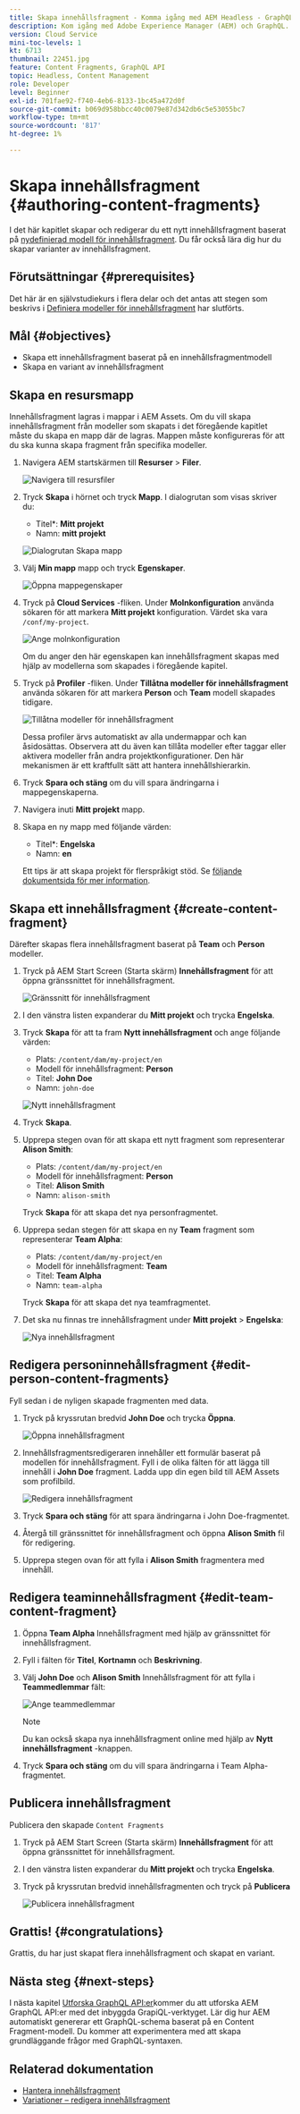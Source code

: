 ```yaml
---
title: Skapa innehållsfragment - Komma igång med AEM Headless - GraphQL
description: Kom igång med Adobe Experience Manager (AEM) och GraphQL. Skapa och redigera ett nytt innehållsfragment baserat på en modell för innehållsfragment. Lär dig hur du skapar varianter av innehållsfragment.
version: Cloud Service
mini-toc-levels: 1
kt: 6713
thumbnail: 22451.jpg
feature: Content Fragments, GraphQL API
topic: Headless, Content Management
role: Developer
level: Beginner
exl-id: 701fae92-f740-4eb6-8133-1bc45a472d0f
source-git-commit: b069d958bbcc40c0079e87d342db6c5e53055bc7
workflow-type: tm+mt
source-wordcount: '817'
ht-degree: 1%

---
```


# Skapa innehållsfragment {#authoring-content-fragments}

I det här kapitlet skapar och redigerar du ett nytt innehållsfragment baserat på [nydefinierad modell för innehållsfragment](./content-fragment-models.md). Du får också lära dig hur du skapar varianter av innehållsfragment.

## Förutsättningar {#prerequisites}

Det här är en självstudiekurs i flera delar och det antas att stegen som beskrivs i [Definiera modeller för innehållsfragment](./content-fragment-models.md) har slutförts.

## Mål {#objectives}

* Skapa ett innehållsfragment baserat på en innehållsfragmentmodell
* Skapa en variant av innehållsfragment

## Skapa en resursmapp

Innehållsfragment lagras i mappar i AEM Assets. Om du vill skapa innehållsfragment från modeller som skapats i det föregående kapitlet måste du skapa en mapp där de lagras. Mappen måste konfigureras för att du ska kunna skapa fragment från specifika modeller.

1. Navigera AEM startskärmen till **Resurser** > **Filer**.

   ![Navigera till resursfiler](assets/author-content-fragments/navigate-assets-files.png)

1. Tryck **Skapa** i hörnet och tryck **Mapp**. I dialogrutan som visas skriver du:

   * Titel*: **Mitt projekt**
   * Namn: **mitt projekt**

   ![Dialogrutan Skapa mapp](assets/author-content-fragments/create-folder-dialog.png)

1. Välj **Min mapp** mapp och tryck **Egenskaper**.

   ![Öppna mappegenskaper](assets/author-content-fragments/open-folder-properties.png)

1. Tryck på **Cloud Services** -fliken. Under **Molnkonfiguration** använda sökaren för att markera **Mitt projekt** konfiguration. Värdet ska vara `/conf/my-project`.

   ![Ange molnkonfiguration](assets/author-content-fragments/set-cloud-config-my-project.png)

   Om du anger den här egenskapen kan innehållsfragment skapas med hjälp av modellerna som skapades i föregående kapitel.

1. Tryck på **Profiler** -fliken. Under **Tillåtna modeller för innehållsfragment** använda sökaren för att markera **Person** och **Team** modell skapades tidigare.

   ![Tillåtna modeller för innehållsfragment](assets/author-content-fragments/allowed-content-fragment-models.png)

   Dessa profiler ärvs automatiskt av alla undermappar och kan åsidosättas. Observera att du även kan tillåta modeller efter taggar eller aktivera modeller från andra projektkonfigurationer. Den här mekanismen är ett kraftfullt sätt att hantera innehållshierarkin.

1. Tryck **Spara och stäng** om du vill spara ändringarna i mappegenskaperna.

1. Navigera inuti **Mitt projekt** mapp.

1. Skapa en ny mapp med följande värden:

   * Titel*: **Engelska**
   * Namn: **en**

   Ett tips är att skapa projekt för flerspråkigt stöd. Se [följande dokumentsida för mer information](https://experienceleague.adobe.com/docs/experience-manager-cloud-service/content/assets/admin/translate-assets.html).


## Skapa ett innehållsfragment {#create-content-fragment}

Därefter skapas flera innehållsfragment baserat på **Team** och **Person** modeller.

1. Tryck på AEM Start Screen (Starta skärm) **Innehållsfragment** för att öppna gränssnittet för innehållsfragment.

   ![Gränssnitt för innehållsfragment](assets/author-content-fragments/cf-fragment-ui.png)

1. I den vänstra listen expanderar du **Mitt projekt** och trycka **Engelska**.
1. Tryck **Skapa** för att ta fram **Nytt innehållsfragment** och ange följande värden:

   * Plats: `/content/dam/my-project/en`
   * Modell för innehållsfragment: **Person**
   * Titel: **John Doe**
   * Namn: `john-doe`

   ![Nytt innehållsfragment](assets/author-content-fragments/new-content-fragment-john-doe.png)
1. Tryck **Skapa**.
1. Upprepa stegen ovan för att skapa ett nytt fragment som representerar **Alison Smith**:

   * Plats: `/content/dam/my-project/en`
   * Modell för innehållsfragment: **Person**
   * Titel: **Alison Smith**
   * Namn: `alison-smith`

   Tryck **Skapa** för att skapa det nya personfragmentet.

1. Upprepa sedan stegen för att skapa en ny **Team** fragment som representerar **Team Alpha**:

   * Plats: `/content/dam/my-project/en`
   * Modell för innehållsfragment: **Team**
   * Titel: **Team Alpha**
   * Namn: `team-alpha`

   Tryck **Skapa** för att skapa det nya teamfragmentet.

1. Det ska nu finnas tre innehållsfragment under **Mitt projekt** > **Engelska**:

   ![Nya innehållsfragment](assets/author-content-fragments/new-content-fragments.png)

## Redigera personinnehållsfragment {#edit-person-content-fragments}

Fyll sedan i de nyligen skapade fragmenten med data.

1. Tryck på kryssrutan bredvid **John Doe** och trycka **Öppna**.

   ![Öppna innehållsfragment](assets/author-content-fragments/open-fragment-for-editing.png)

1. Innehållsfragmentsredigeraren innehåller ett formulär baserat på modellen för innehållsfragment. Fyll i de olika fälten för att lägga till innehåll i **John Doe** fragment. Ladda upp din egen bild till AEM Assets som profilbild.

   ![Redigera innehållsfragment](assets/author-content-fragments/content-fragment-editor-jd.png)

1. Tryck **Spara och stäng** för att spara ändringarna i John Doe-fragmentet.
1. Återgå till gränssnittet för innehållsfragment och öppna **Alison Smith** fil för redigering.
1. Upprepa stegen ovan för att fylla i **Alison Smith** fragmentera med innehåll.

## Redigera teaminnehållsfragment {#edit-team-content-fragment}

1. Öppna **Team Alpha** Innehållsfragment med hjälp av gränssnittet för innehållsfragment.
1. Fyll i fälten för **Titel**, **Kortnamn** och **Beskrivning**.
1. Välj **John Doe** och **Alison Smith** Innehållsfragment för att fylla i **Teammedlemmar** fält:

   ![Ange teammedlemmar](assets/author-content-fragments/select-team-members.png)

   >[!NOTE]
   >
   >Du kan också skapa nya innehållsfragment online med hjälp av **Nytt innehållsfragment** -knappen.

1. Tryck **Spara och stäng** om du vill spara ändringarna i Team Alpha-fragmentet.

## Publicera innehållsfragment

Publicera den skapade `Content Fragments`

1. Tryck på AEM Start Screen (Starta skärm) **Innehållsfragment** för att öppna gränssnittet för innehållsfragment.

1. I den vänstra listen expanderar du **Mitt projekt** och trycka **Engelska**.

1. Tryck på kryssrutan bredvid innehållsfragmenten och tryck på **Publicera**

   ![Publicera innehållsfragment](assets/author-content-fragments/publish-content-fragment.png)

## Grattis! {#congratulations}

Grattis, du har just skapat flera innehållsfragment och skapat en variant.

## Nästa steg {#next-steps}

I nästa kapitel [Utforska GraphQL API:er](explore-graphql-api.md)kommer du att utforska AEM GraphQL API:er med det inbyggda GrapiQL-verktyget. Lär dig hur AEM automatiskt genererar ett GraphQL-schema baserat på en Content Fragment-modell. Du kommer att experimentera med att skapa grundläggande frågor med GraphQL-syntaxen.

## Relaterad dokumentation

* [Hantera innehållsfragment](https://experienceleague.adobe.com/docs/experience-manager-cloud-service/content/assets/content-fragments/content-fragments-managing.html)
* [Variationer – redigera innehållsfragment](https://experienceleague.adobe.com/docs/experience-manager-cloud-service/content/assets/content-fragments/content-fragments-variations.html)
